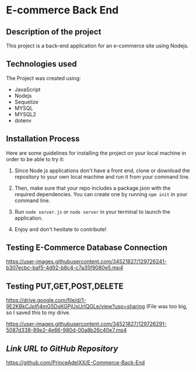 
# E-commerce Back End


## Description of the project
This project is a back-end application for an e-commerce site using Nodejs. 

## Technologies used
The Project was created using:
* JavaScript
* Nodejs
* Sequelize
* MYSQL
* MYSQL2
* dotenv


## Installation Process
Here are some guidelines for installing the project on your local machine in order to be able to try it: 

1. Since Node.js applications don't have a front end, clone or download the repository to your own local machine and run it from your command line.

2. Then, make sure that your repo includes a package.json with the required dependencies. You can create one by running ```npm init``` in your command line.

3. Run ```node server.js``` or ```node server``` in your terminal to launch the application.

4. Enjoy and don't hesitate to contribute!

## Testing E-Commerce Database Connection


https://user-images.githubusercontent.com/34521827/129726241-b307ecbc-baf5-4d92-b8c4-c7a35f9080e5.mp4



## Testing PUT,GET,POST,DELETE

https://drive.google.com/file/d/1-9E2KBkCJpIfj4mG5DsKGPjUsUrIQGLe/view?usp=sharing (File was too big, so I saved this to my drive.

https://user-images.githubusercontent.com/34521827/129726291-5087d338-89e2-4e66-980d-00a8b26c40e7.mp4


## **_Link URL to GitHub Repository_**
https://github.com/PrinceAdelXX/E-Commerce-Back-End
